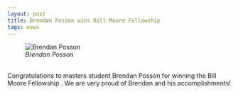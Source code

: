 ```yaml
---
layout: post
title: Brendan Posson wins Bill Moore Fellowship
tags: news
---
```


<figure>
  <img src="https://lesliehamachi.github.io/images/Brendan_Posson.png" alt="Brendan Posson" title="Brendan Posson">
  <figcaption><em>Brendan Posson</em></figcaption>
</figure>  
<br>
Congratulations to masters student Brendan Posson for winning the Bill Moore Fellowship . We are very proud of Brendan and his accomplishments!
